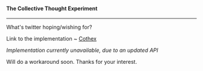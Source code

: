 <h4>The Collective Thought Experiment</h4>
<hr/>

What's twitter hoping/wishing for?

Link to the implementation ~ <a href="http://yuvi.in/gan7/cothex/">Cothex</a>

<p><em>Implementation currently unavailable, due to an updated API</em></p>
<p>Will do a workaround soon. Thanks for your interest.</p>


